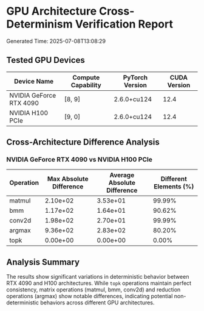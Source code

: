 # GPU Architecture Cross-Determinism Verification Report

Generated Time: 2025-07-08T13:08:29

## Tested GPU Devices

| Device Name | Compute Capability | PyTorch Version | CUDA Version |
|-------------|-------------------|-----------------|--------------|
| NVIDIA GeForce RTX 4090 | [8, 9] | 2.6.0+cu124 | 12.4 |
| NVIDIA H100 PCIe | [9, 0] | 2.6.0+cu124 | 12.4 |

## Cross-Architecture Difference Analysis

### NVIDIA GeForce RTX 4090 vs NVIDIA H100 PCIe

| Operation | Max Absolute Difference | Average Absolute Difference | Different Elements (%) |
|-----------|------------------------|------------------------------|----------------------|
| matmul    | 2.10e+02              | 3.53e+01                    | 99.99%               |
| bmm       | 1.17e+02              | 1.64e+01                    | 90.62%               |
| conv2d    | 1.98e+02              | 2.70e+01                    | 99.99%               |
| argmax    | 9.36e+02              | 2.83e+02                    | 80.20%               |
| topk      | 0.00e+00              | 0.00e+00                    | 0.00%                |

## Analysis Summary

The results show significant variations in deterministic behavior between RTX 4090 and H100 architectures. While `topk` operations maintain perfect consistency, matrix operations (matmul, bmm, conv2d) and reduction operations (argmax) show notable differences, indicating potential non-deterministic behaviors across different GPU architectures.

